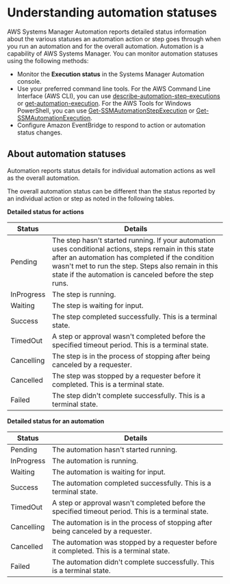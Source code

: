 # Understanding automation statuses<a name="automation-statuses"></a>

AWS Systems Manager Automation reports detailed status information about the various statuses an automation action or step goes through when you run an automation and for the overall automation\. Automation is a capability of AWS Systems Manager\. You can monitor automation statuses using the following methods:
+ Monitor the **Execution status** in the Systems Manager Automation console\.
+ Use your preferred command line tools\. For the AWS Command Line Interface \(AWS CLI\), you can use [describe\-automation\-step\-executions](https://docs.aws.amazon.com/cli/latest/reference/ssm/describe-automation-step-executions.html) or [get\-automation\-execution](https://docs.aws.amazon.com/cli/latest/reference/ssm/get-automation-execution.html)\. For the AWS Tools for Windows PowerShell, you can use [Get\-SSMAutomationStepExecution](https://docs.aws.amazon.com/powershell/latest/reference/items/Get-SSMAutomationStepExecution.html) or [Get\-SSMAutomationExecution](https://docs.aws.amazon.com/powershell/latest/reference/items/Get-SSMAutomationExecution.html)\.
+ Configure Amazon EventBridge to respond to action or automation status changes\.

## About automation statuses<a name="automation-statuses-about"></a>

Automation reports status details for individual automation actions as well as the overall automation\.

The overall automation status can be different than the status reported by an individual action or step as noted in the following tables\.


**Detailed status for actions**  

| Status | Details | 
| --- | --- | 
| Pending | The step hasn't started running\. If your automation uses conditional actions, steps remain in this state after an automation has completed if the condition wasn't met to run the step\. Steps also remain in this state if the automation is canceled before the step runs\. | 
| InProgress | The step is running\. | 
| Waiting | The step is waiting for input\. | 
| Success | The step completed successfully\. This is a terminal state\. | 
| TimedOut | A step or approval wasn't completed before the specified timeout period\. This is a terminal state\. | 
| Cancelling | The step is in the process of stopping after being canceled by a requester\. | 
| Cancelled | The step was stopped by a requester before it completed\. This is a terminal state\. | 
| Failed |  The step didn't complete successfully\. This is a terminal state\.  | 


**Detailed status for an automation**  

| Status | Details | 
| --- | --- | 
| Pending | The automation hasn't started running\. | 
| InProgress | The automation is running\. | 
| Waiting | The automation is waiting for input\. | 
| Success | The automation completed successfully\. This is a terminal state\. | 
| TimedOut | A step or approval wasn't completed before the specified timeout period\. This is a terminal state\. | 
| Cancelling | The automation is in the process of stopping after being canceled by a requester\. | 
| Cancelled | The automation was stopped by a requester before it completed\. This is a terminal state\. | 
| Failed |  The automation didn't complete successfully\. This is a terminal state\.  | 